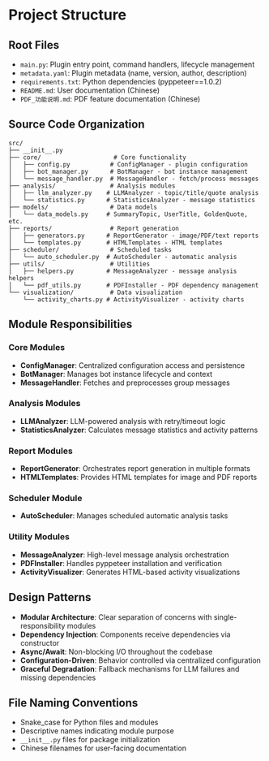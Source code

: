 # Project Structure

## Root Files

- `main.py`: Plugin entry point, command handlers, lifecycle management
- `metadata.yaml`: Plugin metadata (name, version, author, description)
- `requirements.txt`: Python dependencies (pyppeteer==1.0.2)
- `README.md`: User documentation (Chinese)
- `PDF_功能说明.md`: PDF feature documentation (Chinese)

## Source Code Organization

```
src/
├── __init__.py
├── core/                    # Core functionality
│   ├── config.py           # ConfigManager - plugin configuration
│   ├── bot_manager.py      # BotManager - bot instance management
│   └── message_handler.py  # MessageHandler - fetch/process messages
├── analysis/               # Analysis modules
│   ├── llm_analyzer.py    # LLMAnalyzer - topic/title/quote analysis
│   └── statistics.py      # StatisticsAnalyzer - message statistics
├── models/                 # Data models
│   └── data_models.py     # SummaryTopic, UserTitle, GoldenQuote, etc.
├── reports/                # Report generation
│   ├── generators.py      # ReportGenerator - image/PDF/text reports
│   └── templates.py       # HTMLTemplates - HTML templates
├── scheduler/              # Scheduled tasks
│   └── auto_scheduler.py  # AutoScheduler - automatic analysis
├── utils/                  # Utilities
│   ├── helpers.py         # MessageAnalyzer - message analysis helpers
│   └── pdf_utils.py       # PDFInstaller - PDF dependency management
└── visualization/          # Data visualization
    └── activity_charts.py # ActivityVisualizer - activity charts
```

## Module Responsibilities

### Core Modules
- **ConfigManager**: Centralized configuration access and persistence
- **BotManager**: Manages bot instance lifecycle and context
- **MessageHandler**: Fetches and preprocesses group messages

### Analysis Modules
- **LLMAnalyzer**: LLM-powered analysis with retry/timeout logic
- **StatisticsAnalyzer**: Calculates message statistics and activity patterns

### Report Modules
- **ReportGenerator**: Orchestrates report generation in multiple formats
- **HTMLTemplates**: Provides HTML templates for image and PDF reports

### Scheduler Module
- **AutoScheduler**: Manages scheduled automatic analysis tasks

### Utility Modules
- **MessageAnalyzer**: High-level message analysis orchestration
- **PDFInstaller**: Handles pyppeteer installation and verification
- **ActivityVisualizer**: Generates HTML-based activity visualizations

## Design Patterns

- **Modular Architecture**: Clear separation of concerns with single-responsibility modules
- **Dependency Injection**: Components receive dependencies via constructor
- **Async/Await**: Non-blocking I/O throughout the codebase
- **Configuration-Driven**: Behavior controlled via centralized configuration
- **Graceful Degradation**: Fallback mechanisms for LLM failures and missing dependencies

## File Naming Conventions

- Snake_case for Python files and modules
- Descriptive names indicating module purpose
- `__init__.py` files for package initialization
- Chinese filenames for user-facing documentation
